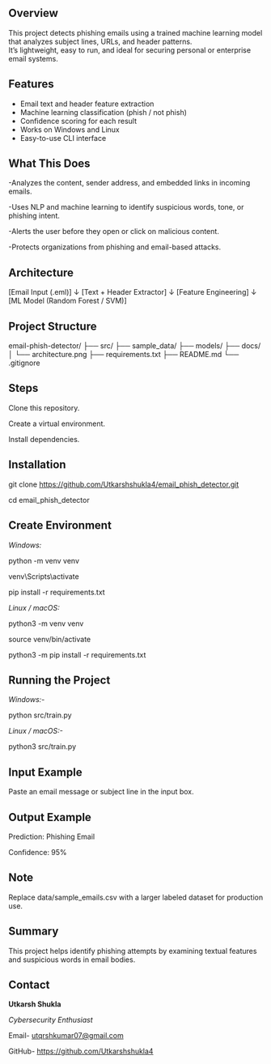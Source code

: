 
##  Overview

This project detects phishing emails using a trained machine learning model that analyzes subject lines, URLs, and header patterns.  
It’s lightweight, easy to run, and ideal for securing personal or enterprise email systems.


##  Features

- Email text and header feature extraction  
- Machine learning classification (phish / not phish)  
- Confidence scoring for each result  
- Works on Windows and Linux  
- Easy-to-use CLI interface  

## What This Does

-Analyzes the content, sender address, and embedded links in incoming emails.

-Uses NLP and machine learning to identify suspicious words, tone, or phishing intent.

-Alerts the user before they open or click on malicious content.

-Protects organizations from phishing and email-based attacks.

##  Architecture

[Email Input (.eml)] 
      ↓
[Text + Header Extractor]
      ↓
[Feature Engineering]
      ↓
[ML Model (Random Forest / SVM)]



## Project Structure

email-phish-detector/
├── src/
├── sample_data/
├── models/
├── docs/
│   └── architecture.png
├── requirements.txt
├── README.md
└── .gitignore

   
## Steps

Clone this repository.

Create a virtual environment.

Install dependencies.


## Installation

git clone https://github.com/Utkarshshukla4/email_phish_detector.git

cd email_phish_detector

## Create Environment 
_Windows:_

python -m venv venv

venv\Scripts\activate

pip install -r requirements.txt


_Linux / macOS:_

python3 -m venv venv

source venv/bin/activate

python3 -m pip install -r requirements.txt


## Running the Project
_Windows:-_

python src/train.py

_Linux / macOS:-_

python3 src/train.py


## Input Example

Paste an email message or subject line in the input box.

## Output Example
Prediction: Phishing Email  

Confidence: 95%

## Note
Replace data/sample_emails.csv with a larger labeled dataset for production use.

## Summary

This project helps identify phishing attempts by examining textual features and suspicious words in email bodies.

## Contact

**Utkarsh Shukla**

_Cybersecurity Enthusiast_

Email- utqrshkumar07@gmail.com

GitHub- https://github.com/Utkarshshukla4


